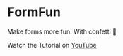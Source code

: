 # FormFun

Make forms more fun. With confetti 🎉

Watch the Tutorial on [YouTube](https://youtu.be/IlsygSzikOQ)
